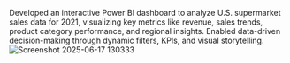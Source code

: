 Developed an interactive Power BI dashboard to analyze U.S. supermarket sales data for 2021, visualizing key metrics like revenue, sales trends, product category performance, and regional insights. Enabled data-driven decision-making through dynamic filters, KPIs, and visual storytelling.![Screenshot 2025-06-17 130333](https://github.com/user-attachments/assets/1f4be1d5-d88f-4607-a71c-eaea291a18c8)
